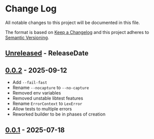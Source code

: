 # Change Log
All notable changes to this project will be documented in this file.

The format is based on [Keep a Changelog](http://keepachangelog.com/)
and this project adheres to [Semantic Versioning](http://semver.org/).

<!-- next-header -->
## [Unreleased] - ReleaseDate

## [0.0.2] - 2025-09-12

- Add `--fail-fast`
- Rename `--nocapture` to `--no-capture`
- Removed env variables
- Removed unstable libtest features
- Rename `ErrorContext` to `LexError`
- Allow tests to multiple errors
- Reworked builder to be in phases of creation

## [0.0.1] - 2025-07-18

<!-- next-url -->
[Unreleased]: https://github.com/epage/pytest-rs/compare/libtest2-harness-v0.0.2...HEAD
[0.0.2]: https://github.com/epage/pytest-rs/compare/libtest2-harness-v0.0.1...libtest2-harness-v0.0.2
[0.0.1]: https://github.com/rust-cli/argfile/compare/c96ef27899b410f9f154183989d4ccf60af27da6...libtest2-harness-v0.0.1

